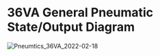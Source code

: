 # 36VA General Pneumatic State/Output Diagram
![Pneumtics_36VA_2022-02-18](https://user-images.githubusercontent.com/72060223/154779171-0016e5ec-902b-46b1-9b75-5a30aa42021e.png)

